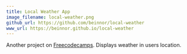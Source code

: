 ```yaml
---
title: Local Weather App
image_filename: local-weather.png
github_url: https://github.com/beinnor/local-weather
www_url: https://beinnor.github.io/local-weather
---
```


Another project on [Freecodecamps](http://freecodecamp.org). Displays weather in users location.
